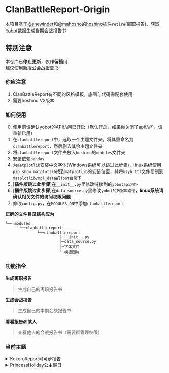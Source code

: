 ﻿# ClanBattleReport-Origin
本项目基于[@shewinder](https://github.com/shewinder)和[@mahosho](https://github.com/mahosho)的[hoshino](https://github.com/Ice-Cirno/HoshinoBot)插件``retire``(离职报告)，获取[Yobot](https://github.com/pcrbot/yobot)数据生成当期会战报告书

## 特别注意
本仓库已**停止更新**，仅作**留档**用  
建议使用[新版公会战报告书](https://github.com/A-kirami/ClanBattleReport)

### 你应注意
1. ClanBattleReport有不同的风格模板，底图与代码需配套使用
2. 需要hoshino V2版本

### 如何使用
0. 使用前请确认yobot的API访问已开启（默认开启，如果你关闭了api访问，请重新启用）
1. 在``clanbattlereport``中，选取一个主题文件夹，将其重命名为``clanbattlereport``，然后删去其余主题文件夹
2. 将``clanbattlereport``文件夹放入``hoshino``的``modules``文件夹
3. 安装依赖``pandas``
4. 为``matplotlib``安装中文字体(Windows系统可以跳过此步骤)，linux系统使用``pip show matplotlib``找到``matplotlib``的安装位置，并将``msyh.ttf``文件复制到``matplotlib/mpl_data``的``font目录``下
5. [**插件版跳过此步骤**]在``__init__.py``里修改链接到的``yobotapi地址``
6. [**插件版跳过此步骤**]在``data_source.py``里修改``yobot的数据库路径``，**linux系统请确认相关文件的访问权限问题**
7. 修改``config.py``，在``MODULES_ON``中添加``clanbattlereport``

**正确的文件目录结构应为**
```
└── modules
      └──clanbattlereport
              └──clanbattlereport
                        ├─__init__.py
                        ├─data_source.py
                        ├─字体文件
                        └─模板图片
```

### 功能指令
**生成离职报告**
> 生成自己的离职报告书

**生成会战报告**
> 生成自己的本期会战报告书

**看看报告@某人**
> 查看他人的会战报告书（需要群管理权限）

### 当前主题
<details>
<summary>KokoroReport可可萝报告</summary>
<img src="https://i.loli.net/2020/08/09/DKysZJFr3RXlIWL.jpg" width="35%"><img src="https://i.loli.net/2020/08/09/KyzeSGC6JFLNmBv.jpg" width="35%">
</details>
<details>
<summary>PrincessHoliday公主假日</summary>
<img src="https://i.loli.net/2020/08/09/QgR2pNCMAT6BhOI.jpg" width="35%"><img src="https://i.loli.net/2020/08/09/uYPsrHERLFTOGa9.jpg" width="35%">
</details>

